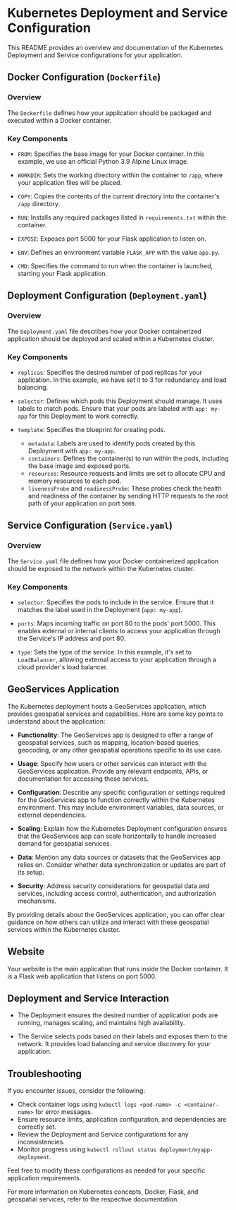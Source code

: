 # Kubernetes Deployment and Service Configuration

This README provides an overview and documentation of the Kubernetes Deployment and Service configurations for your application.

## Docker Configuration (`Dockerfile`)

### Overview
The `Dockerfile` defines how your application should be packaged and executed within a Docker container.

### Key Components
- `FROM`: Specifies the base image for your Docker container. In this example, we use an official Python 3.9 Alpine Linux image.

- `WORKDIR`: Sets the working directory within the container to `/app`, where your application files will be placed.

- `COPY`: Copies the contents of the current directory into the container's `/app` directory.

- `RUN`: Installs any required packages listed in `requirements.txt` within the container.

- `EXPOSE`: Exposes port 5000 for your Flask application to listen on.

- `ENV`: Defines an environment variable `FLASK_APP` with the value `app.py`.

- `CMD`: Specifies the command to run when the container is launched, starting your Flask application.

## Deployment Configuration (`Deployment.yaml`)

### Overview
The `Deployment.yaml` file describes how your Docker containerized application should be deployed and scaled within a Kubernetes cluster.

### Key Components
- `replicas`: Specifies the desired number of pod replicas for your application. In this example, we have set it to 3 for redundancy and load balancing.

- `selector`: Defines which pods this Deployment should manage. It uses labels to match pods. Ensure that your pods are labeled with `app: my-app` for this Deployment to work correctly.

- `template`: Specifies the blueprint for creating pods.
  - `metadata`: Labels are used to identify pods created by this Deployment with `app: my-app`.
  - `containers`: Defines the container(s) to run within the pods, including the base image and exposed ports.
  - `resources`: Resource requests and limits are set to allocate CPU and memory resources to each pod.
  - `livenessProbe` and `readinessProbe`: These probes check the health and readiness of the container by sending HTTP requests to the root path of your application on port `5000`.

## Service Configuration (`Service.yaml`)

### Overview
The `Service.yaml` file defines how your Docker containerized application should be exposed to the network within the Kubernetes cluster.

### Key Components
- `selector`: Specifies the pods to include in the service. Ensure that it matches the label used in the Deployment (`app: my-app`).

- `ports`: Maps incoming traffic on port 80 to the pods' port 5000. This enables external or internal clients to access your application through the Service's IP address and port 80.

- `type`: Sets the type of the service. In this example, it's set to `LoadBalancer`, allowing external access to your application through a cloud provider's load balancer.

## GeoServices Application

The Kubernetes deployment hosts a GeoServices application, which provides geospatial services and capabilities. Here are some key points to understand about the application:

- **Functionality**: The GeoServices app is designed to offer a range of geospatial services, such as mapping, location-based queries, geocoding, or any other geospatial operations specific to its use case.

- **Usage**: Specify how users or other services can interact with the GeoServices application. Provide any relevant endpoints, APIs, or documentation for accessing these services.

- **Configuration**: Describe any specific configuration or settings required for the GeoServices app to function correctly within the Kubernetes environment. This may include environment variables, data sources, or external dependencies.

- **Scaling**: Explain how the Kubernetes Deployment configuration ensures that the GeoServices app can scale horizontally to handle increased demand for geospatial services.

- **Data**: Mention any data sources or datasets that the GeoServices app relies on. Consider whether data synchronization or updates are part of its setup.

- **Security**: Address security considerations for geospatial data and services, including access control, authentication, and authorization mechanisms.

By providing details about the GeoServices application, you can offer clear guidance on how others can utilize and interact with these geospatial services within the Kubernetes cluster.

## Website

Your website is the main application that runs inside the Docker container. It is a Flask web application that listens on port 5000.

## Deployment and Service Interaction

- The Deployment ensures the desired number of application pods are running, manages scaling, and maintains high availability.

- The Service selects pods based on their labels and exposes them to the network. It provides load balancing and service discovery for your application.

## Troubleshooting

If you encounter issues, consider the following:
- Check container logs using `kubectl logs <pod-name> -c <container-name>` for error messages.
- Ensure resource limits, application configuration, and dependencies are correctly set.
- Review the Deployment and Service configurations for any inconsistencies.
- Monitor progress using `kubectl rollout status deployment/myapp-deployment`.

Feel free to modify these configurations as needed for your specific application requirements.

For more information on Kubernetes concepts, Docker, Flask, and geospatial services, refer to the respective documentation.
